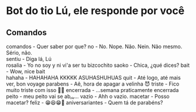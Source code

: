 # Bot do tio Lú, ele responde por você

## Comandos

comandos - Quer saber por que?
no - No. Nope. Não. Nein. Não mesmo. Sério, não.  
sentiu - Diga lá, Lú  
rosalia - Yo no soy y ni vi'a ser tu bizcochito
saoko - Chica, ¿qué dices?
bait - Wow, nice bait  
hahaha - HAHAHAHA KKKKK ASUHASHUHUAS
quit - Até logo, até mais ver, bon voyage
parabens - Aê, hora de apagar a velinha 😈
triste - Fico muito triste com isso 🎉🎉
encerrada - ...semana praticamente encerrada
peito - meu peito vai se abᵣᵢᵣ...
vazio - Ahh o vazio.
macetar - Posso macetar?
feliz - 😁😆😁🤪
aniversariantes - Quem tá de parabéns?

